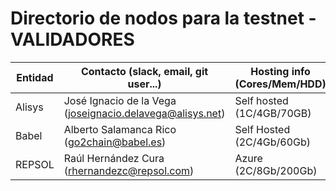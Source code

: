 ﻿# Directorio de nodos para la testnet - VALIDADORES

| Entidad | Contacto (slack, email, git user...) | Hosting info (Cores/Mem/HDD) | enode |
| ------- | ------------------------------------ | ---------------------------------- | ----- |
| Alisys | José Ignacio de la Vega (joseignacio.delavega@alisys.net) | Self hosted (1C/4GB/70GB) | enode://3905f943ba5446eba164c07ab5f53a84ce17d74ec4d7591f6ec54b9d7608f57cae7cfdf946616385f59cfb5b910161a1f8520cb6f992bcc0d1ab932601205e91@154.62.228.6:21000?discport=0 |
| Babel | Alberto Salamanca Rico (go2chain@babel.es) | Self Hosted (2C/4Gb/60Gb) | "enode://617f92376d525f6a1ed2eedec85adc7110afa152666b03c13dcfb710e4cc5daeb72a2c32ce55ba00dce3c5169706c445261b04eda77bb494ccbc1de0e7a67362@213.27.216.170:21000?discport=0"|
| REPSOL | Raúl Hernández Cura (rhernandezc@repsol.com) | Azure (2C/8Gb/200Gb) | enode://2a0a2a6e2171957282086680b8ffe022f7759e5c8ce1a41d4be6fb3d5d56e43e3be9a556a265986aaeac9d0c8a316145a813bb6dd35f77d37a30721b554e44e6@65.52.226.126:21000?discport=0 |
